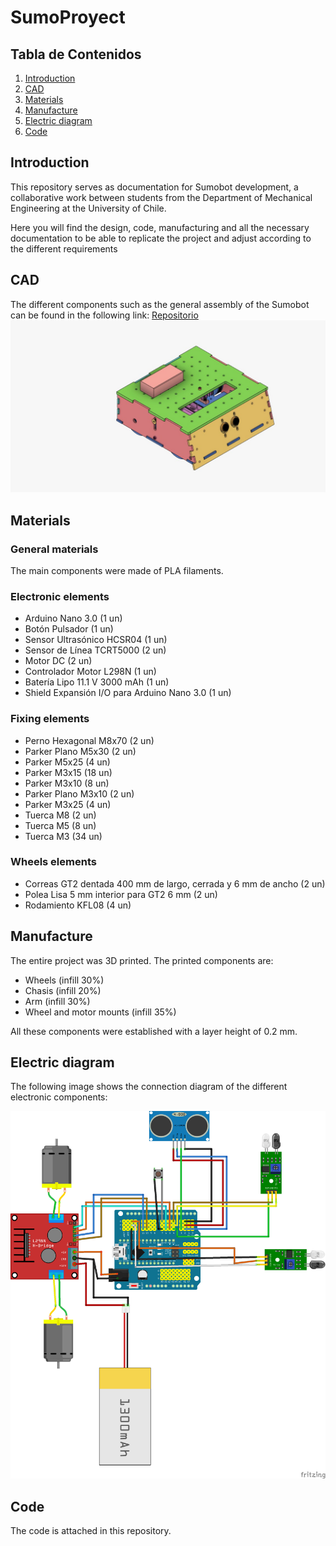 # SumoProyect

## Tabla de Contenidos
1. [Introduction](#introduction)
3. [CAD](#cad)
4. [Materials](#materials)
5. [Manufacture](#manufacture)
6. [Electric diagram](#electric-diagram)
7. [Code](#code)

## Introduction
This repository serves as documentation for Sumobot development, a collaborative work between students from the Department of Mechanical Engineering at the University of Chile.

Here you will find the design, code, manufacturing and all the necessary documentation to be able to replicate the project and adjust according to the different requirements
## CAD
The different components such as the general assembly of the Sumobot can be found in the following link: [Repositorio](https://grabcad.com/library/sumobot-g3-uchile-1)
![Ensamble General](https://github.com/juancantillana/SumoProyect/blob/main/Img/Vista%20General.jpeg)

## Materials
### General materials
The main components were made of PLA filaments.
### Electronic elements

* Arduino Nano 3.0 (1 un)
* Botón Pulsador (1 un)
* Sensor Ultrasónico HCSR04 (1 un)
* Sensor de Línea TCRT5000 (2 un)
* Motor DC (2 un)
* Controlador Motor L298N (1 un)
* Batería Lipo 11.1 V 3000 mAh (1 un)
* Shield Expansión I/O para Arduino Nano 3.0 (1 un)

### Fixing elements

* Perno Hexagonal M8x70 (2 un)
* Parker Plano M5x30 (2 un)
* Parker M5x25 (4 un)
* Parker M3x15 (18 un)
* Parker M3x10 (8 un)
* Parker Plano M3x10 (2 un)
* Parker M3x25 (4 un)
* Tuerca M8 (2 un)
* Tuerca M5 (8 un)
* Tuerca M3 (34 un)

### Wheels elements

* Correas GT2 dentada 400 mm de largo, cerrada y 6 mm de ancho (2 un)
* Polea Lisa 5 mm interior para GT2 6 mm (2 un)
* Rodamiento KFL08 (4 un)

## Manufacture
The entire project was 3D printed. The printed components are:
* Wheels (infill 30%)
* Chasis (infill 20%)
* Arm (infill 30%)
* Wheel and motor mounts (infill 35%)

All these components were established with a layer height of 0.2 mm.

## Electric diagram
The following image shows the connection diagram of the different electronic components:

![Diagrama Eléctrico](https://github.com/juancantillana/SumoProyect/blob/main/Img/Diagrama.png)



## Code
The code is attached in this repository.
